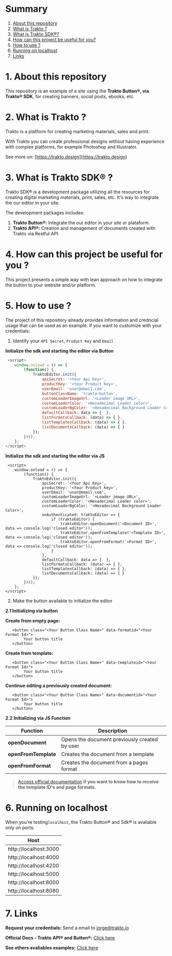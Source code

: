 # Summary
1. [About this repository](#about_repo)
2. [What is Trakto ?](#about_trakto)
3. [What is Trakto SDK®?](#about_trakto_sdk)
4. [How can this project be useful for you?](#useful)
5. [How to use ?](#howto)
6. [Running on localhost](#localhost)
7. [Links](#links)

<div id='about_repo'/>

# 1. About this repository

This repository is an example of a site using the **Trakto Button®, via Trakto® SDK**, for creating banners, social posts, ebooks, etc.

<div id='about_trakto'/>

# 2. What is Trakto ?


Trakto is a platform for creating marketing materials, sales and print. 

With Trakto you can create professional designs without having experience with complex platforms, for example Photoshop and Illustrator.

See more on: [https://trakto.design](https://trakto.design)

<div id='about_trakto_sdk'/>

# 3. What is Trakto SDK® ?


Trakto SDK® is a development package utilizing all the resources for creating digital marketing materials, print, sales, etc. It's way to integrate the our editor in your site.

The development packages includes:

1. **Trakto Button®:** Integrate the our editor in your site or plataform.
2. **Trakto API®:** Creation and management of documents created with Trakto via Restful API.

<div id='useful'/>

# 4. How can this project be useful for you ?

This project presents a simple way with lean approach on how to integrate the button to your website and/or platform.

<div id='howto'/>

# 5. How to use ?

The project of this repository already provides information and credncial usage that can be used as an example.
If you want to customize with your credentials:

1. Identify your `API Secret`, `Product Key` and `Email`


**Initialize the sdk and starting the editor via Button**
```js 
 <script>
    window.onload = () => {
        (function() {
            TraktoEditor.init({
                apiSecret: '<Your Api Key>',
                productKey: '<Your Product Key>',
                userEmail: 'user@email.com',
                buttonClassName: 'trakto-button', 
                customLoaderImageUrl: '<Loader image URL>',
                customLoaderColor: '<Hexadecimal Loader color>',
                customLoaderBgColor: '<Hexadecimal Background Loader Color>',
                defaultCallback: data => {  },
                listFormatsCallback: (data) => { },
                listTemplatesCallback: (data) => { },
                listDocumentsCallback: (data) => { }
            });
        })();
    };
</script>
```

**Initialize the sdk and starting the editor via JS**
```JS
 <script>
    window.onload = () => {
        (function() {
            TraktoEditor.init({
                apiSecret: '<Your Api Key>',
                productKey: '<Your Product Key>',
                userEmail: 'user@email.com',
                customLoaderImageUrl: '<Loader image URL>',
                customLoaderColor: '<Hexadecimal Loader color>',
                customLoaderBgColor: '<Hexadecimal Background Loader Color>',
                onAuthenticated: traktoEditor => {
                    if (traktoEditor) {
                        traktoEditor.openDocument('<Document ID>', data => console.log('closed editor'));
                        traktoEditor.openFromTemplate('<Template ID>', data => console.log('closed editor'));
                        traktoEditor.openFromFormat('<Format ID>', data => console.log('closed editor'));
                    }
                },
                defaultCallback: data => {  },
                listFormatsCallback: (data) => { },
                listTemplatesCallback: (data) => { },
                listDocumentsCallback: (data) => { }
            });
        })();
    };
</script>
```

2. Make the button available to initialize the editor


**2.1 Initializing via button**

**Create from empty page:**
```
   <button class="<Your Button Class Name>" data-formatid="<Your Format Id>"> 
        Your button title 
   </button>
```
**Create from template:**
```
   <button class="<Your Button Class Name>" data-templateid="<Your Format Id>"> 
        Your button title 
   </button>
```
**Continue editing a previously created document:**
```
   <button class="<Your Button Class Name>" data-documentid="<Your Format Id>"> 
        Your button title 
   </button>
```

**2.2 Initializing via JS Function**

|Function               |Description                                   |
|-----------------------|----------------------------------------------|
|**openDocument**       | Opens the document previously created by user|
|**openFromTemplate**   | Creates the document from a template         |
|**openFromFormat**     | Creates the document from a pages format     |


<div id='links'/>

> [Access official documentation](https://traktoapi.docs.apiary.io) **if you want to know how to receive the template ID's and page formats.**

<div id='localhost'/>

# 6. Running on localhost

When you're testing`localhost`, the Trakto Button® and Sdk® is avaliable only on ports:

|Host                 |
|---------------------|
|http://localhost:3000|
|http://localhost:4000|
|http://localhost:4200|
|http://localhost:5000|
|http://localhost:8000|
|http://localhost:8080|

# 7. Links

**Request your credentials:** Send a email to jorge@trakto.io

**Official Docs - Trakto API® and Button®:** [Click here](https://traktoapi.docs.apiary.io)

**See others avaliables examples:** [Click here](https://trakto.design)
